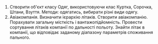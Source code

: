 1. Створити об'єкт класу Одяг, використовуючи клас Куртка, Сорочка, Штани, Взуття. Методи: одягатись, вибирати різні види одягу.
2. Авіакомпанія. Визначити ієрархію літаків. Створити авіакомпанію. Порахувати загальну місткість і вантажопідйомність. Провести сортування літаків компанії по дальності польоту. Знайти літак в компанії, що відповідає заданому діапазону параметрів споживання пального.
